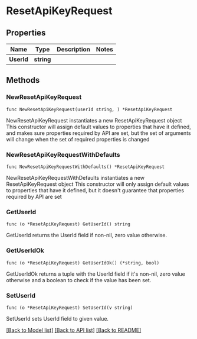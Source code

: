 # ResetApiKeyRequest

## Properties

Name | Type | Description | Notes
------------ | ------------- | ------------- | -------------
**UserId** | **string** |  | 

## Methods

### NewResetApiKeyRequest

`func NewResetApiKeyRequest(userId string, ) *ResetApiKeyRequest`

NewResetApiKeyRequest instantiates a new ResetApiKeyRequest object
This constructor will assign default values to properties that have it defined,
and makes sure properties required by API are set, but the set of arguments
will change when the set of required properties is changed

### NewResetApiKeyRequestWithDefaults

`func NewResetApiKeyRequestWithDefaults() *ResetApiKeyRequest`

NewResetApiKeyRequestWithDefaults instantiates a new ResetApiKeyRequest object
This constructor will only assign default values to properties that have it defined,
but it doesn't guarantee that properties required by API are set

### GetUserId

`func (o *ResetApiKeyRequest) GetUserId() string`

GetUserId returns the UserId field if non-nil, zero value otherwise.

### GetUserIdOk

`func (o *ResetApiKeyRequest) GetUserIdOk() (*string, bool)`

GetUserIdOk returns a tuple with the UserId field if it's non-nil, zero value otherwise
and a boolean to check if the value has been set.

### SetUserId

`func (o *ResetApiKeyRequest) SetUserId(v string)`

SetUserId sets UserId field to given value.



[[Back to Model list]](../README.md#documentation-for-models) [[Back to API list]](../README.md#documentation-for-api-endpoints) [[Back to README]](../README.md)


